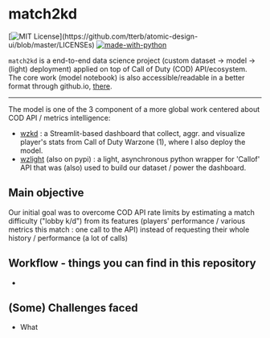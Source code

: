 # match2kd
[![MIT License](https://img.shields.io/apm/l/atomic-design-ui.svg?)](https://github.com/tterb/atomic-design-ui/blob/master/LICENSEs)
[![made-with-python](https://img.shields.io/badge/Made%20with-Python-1f425f.svg)](https://www.python.org/)

`match2kd` is a end-to-end data science project (custom dataset -> model -> (light) deployment) applied on top of Call of Duty (COD) API/ecosystem.<br>
The core work (model notebook) is also accessible/readable in a better format through github.io, [there](https://matthieuvion-wzkd-home-xx.com).<br>

--- 

The model is one of the 3 component of a more global work centered about COD API / metrics intelligence:<br>
- [wzkd](https://github.com/matthieuvion/wzkd) : a Streamlit-based dashboard that collect, aggr. and visualize player's stats from Call of Duty Warzone (1), where I also deploy the model.<br>
- [wzlight](https://github.com/matthieuvion/wzkd) (also on pypi) : a light, asynchronous python wrapper for 'Callof' API that was (also) used to build our dataset / power the dashboard.


## Main objective

Our initial goal was to overcome COD API rate limits by estimating a match difficulty ("lobby k/d") from its features (players' performance / various metrics this match : one call to the API) instead of requesting their whole history / performance (a lot of calls)

## Workflow - things you can find in this repository

-

## (Some) Challenges faced

- What


